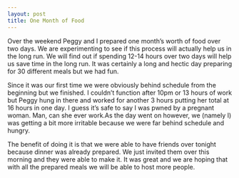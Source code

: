 ```yaml
---
layout: post
title: One Month of Food
---
```



Over the weekend Peggy and I prepared one month’s worth of food over two days.  We are experimenting to see if this process will actually help us in the long run.  We will find out if spending 12-14 hours over two days will help us save time in the long run.  It was certainly a long and hectic day preparing for 30 different meals but we had fun.

Since it was our first time we were obviously behind schedule from the beginning but we finished.  I couldn’t function after 10pm or 13 hours of work but Peggy hung in there and worked for another 3 hours putting her total at 16 hours in one day.  I guess it’s safe to say I was pwned by a pregnant woman.  Man, can she ever work.As the day went on however, we (namely I) was getting a bit more irritable because we were far behind schedule and hungry.

The benefit of doing it is that we were able to have friends over tonight because dinner was already prepared.  We just invited them over this morning and they were able to make it.  It was great and we are hoping that with all the prepared meals we will be able to host more people.
